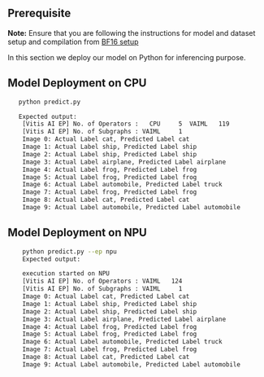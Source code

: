 ## Prerequisite

**Note:** Ensure that you are following the instructions for model and dataset setup and compilation from [BF16 setup](../README.md)

In this section we deploy our model on Python for inferencing purpose.

## Model Deployment on CPU

```bash
   python predict.py

   Expected output:
    [Vitis AI EP] No. of Operators :   CPU     5  VAIML   119
    [Vitis AI EP] No. of Subgraphs : VAIML     1
    Image 0: Actual Label cat, Predicted Label cat
    Image 1: Actual Label ship, Predicted Label ship
    Image 2: Actual Label ship, Predicted Label ship
    Image 3: Actual Label airplane, Predicted Label airplane
    Image 4: Actual Label frog, Predicted Label frog
    Image 5: Actual Label frog, Predicted Label frog
    Image 6: Actual Label automobile, Predicted Label truck
    Image 7: Actual Label frog, Predicted Label frog
    Image 8: Actual Label cat, Predicted Label cat
    Image 9: Actual Label automobile, Predicted Label automobile
```

## Model Deployment on NPU

```bash
    python predict.py --ep npu
    Expected output:

    execution started on NPU
    [Vitis AI EP] No. of Operators : VAIML   124
    [Vitis AI EP] No. of Subgraphs : VAIML     1
    Image 0: Actual Label cat, Predicted Label cat
    Image 1: Actual Label ship, Predicted Label ship
    Image 2: Actual Label ship, Predicted Label ship
    Image 3: Actual Label airplane, Predicted Label airplane
    Image 4: Actual Label frog, Predicted Label frog
    Image 5: Actual Label frog, Predicted Label frog
    Image 6: Actual Label automobile, Predicted Label truck
    Image 7: Actual Label frog, Predicted Label frog
    Image 8: Actual Label cat, Predicted Label cat
    Image 9: Actual Label automobile, Predicted Label automobile
```